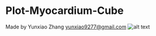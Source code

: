 # Plot-Myocardium-Cube
Made by Yunxiao Zhang
yunxiao9277@gmail.com
![alt text](https://github.com/Kinsmo/Plot-Myocardium-Cube/edit/main/image.jpg?raw=true)
